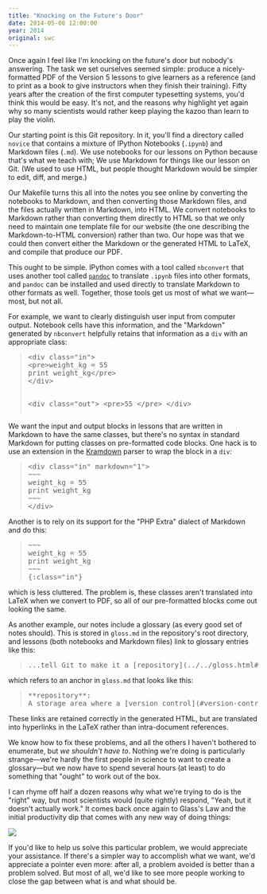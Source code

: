 ```yaml
---
title: "Knocking on the Future's Door"
date: 2014-05-08 12:00:00
year: 2014
original: swc
---
```

<p>
  Once again I feel like I'm knocking on the future's door but nobody's answering.
  The task we set ourselves seemed simple:
  produce a nicely-formatted PDF of the Version 5 lessons
  to give learners as a reference
  (and to print as a book to give instructors when they finish their training).
  Fifty years after the creation of the first computer typesetting systems,
  you'd think this would be easy.
  It's not,
  and the reasons why highlight yet again
  why so many scientists would rather
  keep playing the kazoo
  than learn to play the violin.
</p>
<p>
  Our starting point is this Git repository.
  In it,
  you'll find a directory called <code>novice</code> that contains
  a mixture of IPython Notebooks (<code>.ipynb</code>) and Markdown files (<code>.md</code>).
  We use notebooks for our lessons on Python because that's what we teach with;
  We use Markdown for things like our lesson on Git.
  (We used to use HTML, but people thought Markdown would be simpler to edit, diff, and merge.)
</p>
<p>
  Our Makefile turns this all into the notes you see online by converting the notebooks to Markdown,
  and then converting those Markdown files,
  and the files actually written in Markdown,
  into HTML.
  We convert notebooks to Markdown rather than converting them directly to HTML
  so that we only need to maintain one template file for our website
  (the one describing the Markdown-to-HTML conversion) rather than two.
  Our hope was that we could then convert either the Markdown or the generated HTML to LaTeX,
  and compile that produce our PDF.
</p>
<p>
  This ought to be simple.
  IPython comes with a tool called <code>nbconvert</code>
  that uses another tool called <a href="http://johnmacfarlane.net/pandoc/"><code>pandoc</code></a>
  to translate <code>.ipynb</code> files into other formats,
  and <code>pandoc</code> can be installed and used directly
  to translate Markdown to other formats as well.
  Together,
  those tools get us most of what we want&mdash;most, but not all.
</p>
<p>
  For example,
  we want to clearly distinguish user input from computer output.
  Notebook cells have this information,
  and the "Markdown" generated by <code>nbconvert</code> helpfully retains that information
  as a <code>div</code> with an appropriate class:
</p>
<blockquote><pre>
&lt;div class="in"&gt;
&lt;pre&gt;weight_kg = 55
print weight_kg&lt;/pre&gt;
&lt;/div&gt;

&lt;div class="out"&gt;
&lt;pre&gt;55
&lt;/pre&gt;
&lt;/div&gt;
</pre></blockquote>
<p>
  We want the input and output blocks in lessons that are written in Markdown to have the same classes,
  but there's no syntax in standard Markdown for putting classes on pre-formatted code blocks.
  One hack is to use an extension in the <a href="http://kramdown.gettalong.org/">Kramdown</a> parser
  to wrap the block in a <code>div</code>:
</p>
<blockquote><pre>
&lt;div class="in" markdown="1"&gt;
~~~
weight_kg = 55
print weight_kg
~~~
&lt;/div&gt;
</pre></blockquote>
<p>
  Another is to rely on its support for the "PHP Extra" dialect of Markdown and do this:
</p>
<blockquote><pre>
~~~
weight_kg = 55
print weight_kg
~~~
{:class="in"}
</pre></blockquote>
<p>
  which is less cluttered.
  The problem is,
  these classes aren't translated into LaTeX when we convert to PDF,
  so all of our pre-formatted blocks come out looking the same.
</p>
<p>
  As another example,
  our notes include a glossary
  (as every good set of notes should).
  This is stored in <code>gloss.md</code> in the repository's root directory,
  and lessons (both notebooks and Markdown files)
  link to glossary entries like this:
</p>
<blockquote><pre>
...tell Git to make it a [repository](../../gloss.html#repository), which is...
</pre></blockquote>
<p>
  which refers to an anchor in <code>gloss.md</code> that looks like this:
</p>
<blockquote><pre>
**repository**: <a name="repository"></a>
A storage area where a [version control](#version-control) system...
</pre></blockquote>
<p>
  These links are retained correctly in the generated HTML,
  but are translated into hyperlinks in the LaTeX
  rather than intra-document references.
</p>
<p>
  We know how to fix these problems,
  and all the others I haven't bothered to enumerate,
  but <em>we shouldn't have to</em>.
  Nothing we're doing is particularly strange&mdash;we're hardly the first people
  in science to want to create a glossary&mdash;but we now have to spend several hours (at least)
  to do something that "ought" to work out of the box.
</p>
<p>
  I can rhyme off half a dozen reasons why what we're trying to do is the "right" way,
  but most scientists would (quite rightly) respond, "Yeah, but it doesn't actually work."
  It comes back once again to Glass's Law
  and the initial productivity dip that comes with any new way of doing things:
</p>
<p>
  <img src="{{'/files/2012/03/final.png' | relative_url}}" />
</p>
<p>
  If you'd like to help us solve this particular problem,
  we would appreciate your assistance.
  If there's a simpler way to accomplish what we want,
  we'd appreciate a pointer even more:
  after all,
  a problem avoided is better than a problem solved.
  But most of all,
  we'd like to see more people working to close the gap between what is and what should be.
</p>
